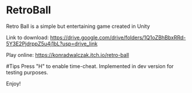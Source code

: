 # RetroBall
Retro Ball is a simple but entertaining game created in Unity

Link to download: https://drive.google.com/drive/folders/1Q1oZBhBbxRRd-5Y3E2PjdrppZ5u4j1bL?usp=drive_link

Play online: https://konradwalczak.itch.io/retro-ball

#Tips
Press "H" to enable time-cheat. Implemented in dev version for testing purposes.

Enjoy!
